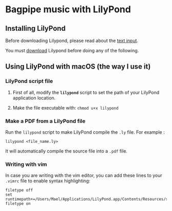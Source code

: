 # Bagpipe music with LilyPond

## Installing LilyPond

Before downloading Lilypond, please read about the [text input](http://lilypond.org/text-input.html).

You must [download](http://lilypond.org/download.html) Lilypond before doing any of the following.

## Using LilyPond with macOS (the way I use it)

### LilyPond script file

1. First of all, modify the **`lilypond`** script to set the path of your LilyPond application location.

2. Make the file executable with: `chmod u+x lilypond`

### Make a PDF from a LilyPond file

Run the `lilypond` script to make LilyPond compile the `.ly` file. For example :

```
lilypond <file_name.ly>
```

It will automatically compile the source file into a `.pdf` file.

### Writing with vim

In case you are writing with the vim editor, you can add these lines to your `.vimrc` file to enable syntax highlighting:

```vim
filetype off
set runtimepath+=/Users/Mael/Applications/LilyPond.app/Contents/Resources/share/lilypond/current/vim
filetype on
```
